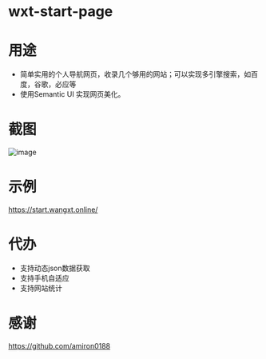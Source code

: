 # wxt-start-page
# 用途
* 简单实用的个人导航网页，收录几个够用的网站；可以实现多引擎搜索，如百度，谷歌，必应等
* 使用Semantic UI 实现网页美化。

# 截图
![image](https://user-images.githubusercontent.com/30682144/153584922-cf2a69bc-153c-428c-8977-b3ff610cf386.png)

# 示例
https://start.wangxt.online/

# 代办
* 支持动态json数据获取
* 支持手机自适应
* 支持网站统计

# 感谢
https://github.com/amiron0188
